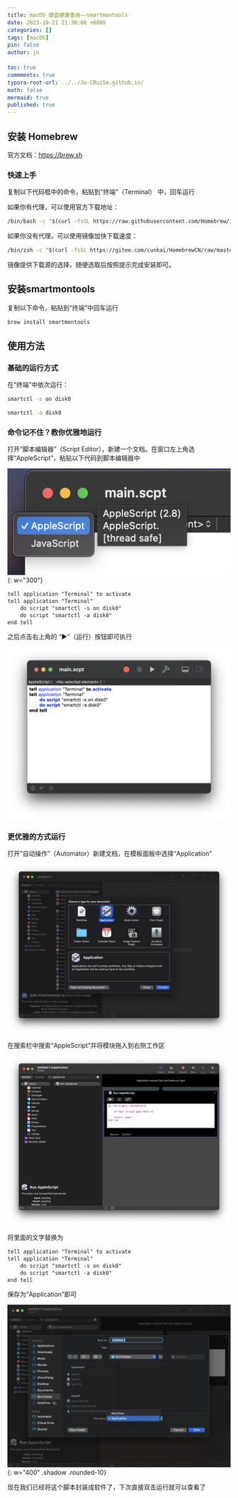 ```yaml
---
title: macOS 硬盘健康查询——smartmontools
date: 2023-10-21 21:30:00 +0800
categories: []
tags: [macOS]
pin: false
author: jo

toc: true
commments: true
typora-root-url: ../../Jo-CRuiSe.github.io/
math: false
mermaid: true
published: true
---
```


## 安装 Homebrew

官方文档：https://brew.sh

### 快速上手

复制以下代码框中的命令，粘贴到“终端”（Terminal） 中，回车运行

如果你有代理，可以使用官方下载地址：

```bash
/bin/bash -c "$(curl -fsSL https://raw.githubusercontent.com/Homebrew/install/HEAD/install.sh)"
```

如果你没有代理，可以使用镜像加快下载速度：

```bash
/bin/zsh -c "$(curl -fsSL https://gitee.com/cunkai/HomebrewCN/raw/master/Homebrew.sh)" 
```

镜像提供下载源的选择，随便选取后按照提示完成安装即可。

## 安装smartmontools

复制以下命令，粘贴到“终端”中回车运行

```bash
brew install smartmontools
```

## 使用方法

### 基础的运行方式

在“终端”中依次运行：

```bash
smartctl -s on disk0
```

```bash
smartctl -a disk0
```

### 命令记不住？教你优雅地运行

打开“脚本编辑器”（Script Editor），新建一个文档。在窗口左上角选择“AppleScript”，粘贴以下代码到脚本编辑器中

![image-20231120201850804](/assets/blog_res/2023-11-20-CheckDiskLife.assets/ChooseAppleScript.png){: w="300"}

```AppleScript
tell application "Terminal" to activate
tell application "Terminal"
	do script "smartctl -s on disk0"
	do script "smartctl -a disk0"
end tell
```

之后点击右上角的 “▶︎”（运行）按钮即可执行

![image-20231120202220479](/assets/blog_res/2023-11-20-CheckDiskLife.assets/ScriptEditorWindow.png)

### 更优雅的方式运行

打开”自动操作”（Automator）新建文档，在模板面板中选择“Application”

![image-20231120212317958](/assets/blog_res/2023-11-20-CheckDiskLife.assets/Automator-Application.png)

在搜索栏中搜索“AppleScript”并将模块拖入到右侧工作区

![image-20231120212532168](/assets/blog_res/2023-11-20-CheckDiskLife.assets/Automator-AppleScriptPanel.png)

将里面的文字替换为

```AppleScript
tell application "Terminal" to activate
tell application "Terminal"
	do script "smartctl -s on disk0"
	do script "smartctl -a disk0"
end tell
```

保存为“Application”即可

![image-20231120212741939](/assets/blog_res/2023-11-20-CheckDiskLife.assets/Automator-SaveAsApplication.png){: w="400" .shadow .rounded-10}

现在我们已经将这个脚本封装成软件了，下次直接双击运行就可以查看了
